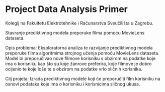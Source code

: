 # Project Data Analysis Primer

Kolegij na Fakultetu Elektrotehnike i Računarstva Sveučilišta u Zagrebu.

Stavranje prediktivnog modela preporuke filma pomoću MovieLens dataseta.

Opis problema:
Eksploratorna analiza te razvijanje prediktivnog modela preporuke filma algoritmima strojnog učenja pomoću MovieLens dataseta. Model bi preporučivao nove filmove korisniku s   obzirom na podatke koje ima o korisniku kao što su koje žanrove preferira, koje filmove je dobro ocijenio te koje loše  te s obzirom na podatke vrlo sličnih korisnika.

Cilj projeta:
Izrada prediktivnog modele koji će preporučiti film korisniku na osnovi podataka koje ima o korisniku i korisnicima sličnog ukusa.
